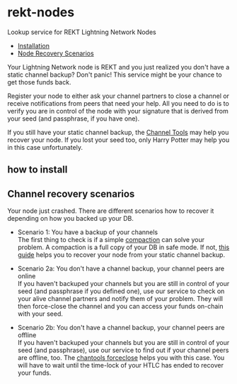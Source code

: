 # rekt-nodes
Lookup service for REKT Lightning Network Nodes

- [Installation](#how-to-install)
- [Node Recovery Scenarios](#node-recovery-scenarios)

Your Lightning Network node is REKT and you just realized you don't have a static channel backup? Don't panic! This service might be your chance to get those funds back. 

Register your node to either ask your channel partners to close a channel or receive notifications from peers that need your help. All you need to do is to verify you are in control of the node with your signature that is derived from your seed (and passphrase, if you have one). 

If you still have your static channel backup, the [Channel Tools](https://github.com/guggero/chantools#readme) may help you recover your node. If you lost your seed too, only Harry Potter may help you in this case unfortunately. 

## how to install


## Channel recovery scenarios

Your node just crashed. There are different scenarios how to recover it depending on how you backed up your DB. 

* Scenario 1: You have a backup of your channels  
The first thing to check is if a simple [compaction](https://github.com/guggero/chantools/blob/master/doc/chantools_compactdb.md) can solve your problem. A compaction is a full copy of your DB in safe mode. If not, [this guide](https://github.com/lightningnetwork/lnd/blob/master/docs/safety.md#static-channel-backups-scbs) helps you to recover your node from your static channel backup. 

* Scenario 2a: You don't have a channel backup, your channel peers are online  
If you haven't backuped your channels but you are still in control of your seed (and passphrase if you defined one), use our service to check on your alive channel partners and notify them of your problem. They will then force-close the channel and you can access your funds on-chain with your seed. 

* Scenario 2b: You don't have a channel backup, your channel peers are offline  
If you haven't backuped your channels but you are still in control of your seed (and passphrase), use our service to find out if your channel peers are offline, too. The [chantools forceclose](https://github.com/guggero/chantools/blob/master/README.md#channel-recovery-scenario) helps you with this case. You will have to wait until the time-lock of your HTLC has ended to recover your funds.
